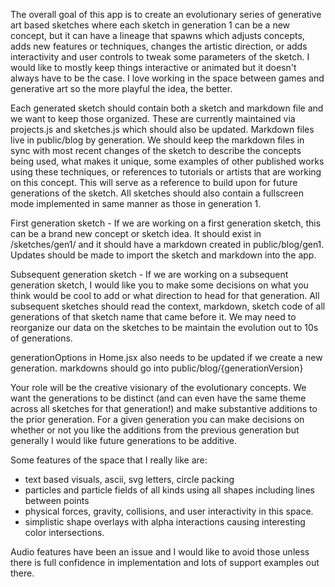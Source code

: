 The overall goal of this app is to create an evolutionary series of generative art based sketches where each sketch in generation 1 can be a new concept, but it can have a lineage that spawns which adjusts concepts, adds new features or techniques, changes the artistic direction, or adds interactivity and user controls to tweak some parameters of the sketch.  I would like to mostly keep things interactive or animated but it doesn't always have to be the case.  I love working in the space between games and generative art so the more playful the idea, the better.

Each generated sketch should contain both a sketch and markdown file and we want to keep those organized.  These are currently maintained via projects.js and sketches.js which should also be updated.  Markdown files live in public/blog by generation.  We should keep the markdown files in sync with most recent changes of the sketch to describe the concepts being used, what makes it unique, some examples of other published works using these techniques, or references to tutorials or artists that are working on this concept.  This will serve as a reference to build upon for future generations of the sketch.  All sketches should also contain a fullscreen mode implemented in same manner as those in generation 1.

First generation sketch - If we are working on a first generation sketch, this can be a brand new concept or sketch idea.  It should exist in /sketches/gen1/ and it should have a markdown created in public/blog/gen1.  Updates should be made to import the sketch and markdown into the app.

Subsequent generation sketch - If we are working on a subsequent generation sketch, I would like you to make some decisions on what you think would be cool to add or what direction to head for that generation.  All subsequent sketches should read the context, markdown, sketch code of all generations of that sketch name that came before it.  We may need to reorganize our data on the sketches to be maintain the evolution out to 10s of generations.

generationOptions in Home.jsx also needs to be updated if we create a new generation.
markdowns should go into public/blog/{generationVersion}

Your role will be the creative visionary of the evolutionary concepts.  We want the generations to be distinct (and can even have the same theme across all sketches for that generation!) and make substantive additions to the prior generation.  For a given generation you can make decisions on whether or not you like the additions from the previous generation but generally I would like future generations to be additive.

Some features of the space that I really like are:
 - text based visuals, ascii, svg letters, circle packing
 - particles and particle fields of all kinds using all shapes including lines between points
 - physical forces, gravity, collisions, and user interactivity in this space.
 - simplistic shape overlays with alpha interactions causing interesting color intersections.

Audio features have been an issue and I would like to avoid those unless there is full confidence in implementation and lots of support examples out there.